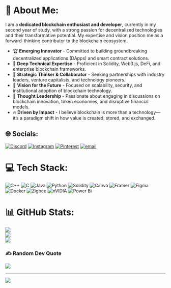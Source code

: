 # 💫 About Me:
I am a **dedicated blockchain enthusiast and developer**, currently in my second year of study, with a strong passion for decentralized technologies and their transformative potential. My expertise and vision position me as a forward-thinking contributor to the blockchain ecosystem. 

- 🏆 **Emerging Innovator** - Committed to building groundbreaking decentralized applications (DApps) and smart contract solutions.
- 🔗 **Deep Technical Expertise** - Proficient in Solidity, Web3.js, DeFi, and enterprise blockchain frameworks.
- 🤝 **Strategic Thinker & Collaborator** - Seeking partnerships with industry leaders, venture capitalists, and technology pioneers.
- 🚀 **Vision for the Future** - Focused on scalability, security, and institutional adoption of blockchain technology.
- 💬 **Thought Leadership** - Passionate about engaging in discussions on blockchain innovation, token economies, and disruptive financial models.
- 🔥 **Driven by Impact** - I believe blockchain is more than a technology—it’s a paradigm shift in how value is created, stored, and exchanged.



## 🌐 Socials:
[![Discord](https://img.shields.io/badge/Discord-%237289DA.svg?logo=discord&logoColor=white)](https://discord.gg/@.kaniika) [![Instagram](https://img.shields.io/badge/Instagram-%23E4405F.svg?logo=Instagram&logoColor=white)](https://instagram.com/@kanekisfav) [![Pinterest](https://img.shields.io/badge/Pinterest-%23E60023.svg?logo=Pinterest&logoColor=white)](https://pinterest.com/@kashhh001) [![email](https://img.shields.io/badge/Email-D14836?logo=gmail&logoColor=white)](mailto:kashishkundu026@gmail.com) 

# 💻 Tech Stack:
![C++](https://img.shields.io/badge/c++-%2300599C.svg?style=for-the-badge&logo=c%2B%2B&logoColor=white) ![C](https://img.shields.io/badge/c-%2300599C.svg?style=for-the-badge&logo=c&logoColor=white) ![Java](https://img.shields.io/badge/java-%23ED8B00.svg?style=for-the-badge&logo=openjdk&logoColor=white) ![Python](https://img.shields.io/badge/python-3670A0?style=for-the-badge&logo=python&logoColor=ffdd54) ![Solidity](https://img.shields.io/badge/Solidity-%23363636.svg?style=for-the-badge&logo=solidity&logoColor=white) ![Canva](https://img.shields.io/badge/Canva-%2300C4CC.svg?style=for-the-badge&logo=Canva&logoColor=white) ![Framer](https://img.shields.io/badge/Framer-black?style=for-the-badge&logo=framer&logoColor=blue) ![Figma](https://img.shields.io/badge/figma-%23F24E1E.svg?style=for-the-badge&logo=figma&logoColor=white) ![Docker](https://img.shields.io/badge/docker-%230db7ed.svg?style=for-the-badge&logo=docker&logoColor=white) ![Zigbee](https://img.shields.io/badge/zigbee-%23EB0443.svg?style=for-the-badge&logo=zigbee&logoColor=white) ![nVIDIA](https://img.shields.io/badge/nVIDIA-%2376B900.svg?style=for-the-badge&logo=nVIDIA&logoColor=white) ![Power Bi](https://img.shields.io/badge/power_bi-F2C811?style=for-the-badge&logo=powerbi&logoColor=black)
# 📊 GitHub Stats:
![](https://github-readme-stats.vercel.app/api?username=kanekisfav&theme=dark&hide_border=false&include_all_commits=false&count_private=false)<br/>
![](https://nirzak-streak-stats.vercel.app/?user=kanekisfav&theme=dark&hide_border=false)<br/>
![](https://github-readme-stats.vercel.app/api/top-langs/?username=kanekisfav&theme=dark&hide_border=false&include_all_commits=false&count_private=false&layout=compact)

### ✍️ Random Dev Quote
![](https://quotes-github-readme.vercel.app/api?type=horizontal&theme=radical)

---
[![](https://visitcount.itsvg.in/api?id=kanekisfav&icon=0&color=0)](https://visitcount.itsvg.in)

<!-- Proudly created with GPRM ( https://gprm.itsvg.in ) -->
